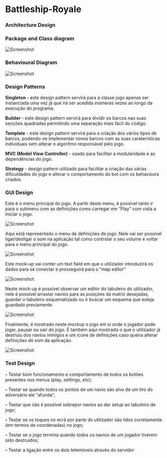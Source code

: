 # Battleship-Royale


### Architecture Design


### Package and Class diagram

![Screenshot](https://i.imgur.com/ttIhpAw.jpg)


### Behavioural Diagram

![Screenshot](https://i.imgur.com/rHYrxG8.jpg)


### Design Patterns

  **Singleton** - este design pattern servirá para a classe jogo apenas ser instanciada uma vez já que irá ser acedida inúmeras vezes ao longo da execução do programa.

  **Builder** - este design pattern servirá para dividir os barcos nas suas secções quadradas permitindo uma separação mais fácil do código.

  **Template** - este design pattern servirá para a criação dos vários tipos de barcos, podendo-se implementar novos barcos com as suas caraterísticas individuais sem alterar o algoritmo responsável pelo jogo.

  **MVC (Model View Controller)** - usado para facilitar a modularidade e as dependências do jogo.

  **Strategy** -  design pattern utilizado para facilitar a criação das várias dificuldades do jogo e alterar o comportamento do bot com os behaviours criados.
### GUI Design

Este é o menu principal do jogo. A partir deste menu, é possível tanto ir para o submenu com as definições como carregar em “Play” com vista a iniciar o jogo.

![Screenshot](https://i.imgur.com/577hvNc.png)

Aqui está representado o menu de definições de jogo. Nele vai ser possível ligar/desligar o som na aplicação tal como controlar o seu volume e voltar para o menu principal do jogo.

![Screenshot](https://i.imgur.com/HcgLIUl.png)

Este mock-up vai conter um text field em que o utilizador introduzirá os dados para se conectar e prosseguirá para o “map editor”

![Screenshot](https://i.imgur.com/JazlU7I.png)

Neste mock-up é possível observar um editor do tabuleiro do utilizador, nele é possível arrastar navios para as posições da matriz desejadas, guardar o tabuleiro esquematizado ou ir buscar um esquema que esteja guardado previamente. 

![Screenshot](https://i.imgur.com/BWRe9dY.png)

Finalmente, é mostrado neste mockup o jogo em si onde o jogador pode jogar, pausar ou sair do jogo. É também aqui mostrado o que o utilizador já destruiu dos navios inimigos e um ícone de definições caso queira alterar definições de som da aplicação.

![Screenshot](https://i.imgur.com/zBIA56i.png)

### Test Design

  **-** Testar bom funcionamento e comportamento de todos os botões presentes nos menus (play, settings, etc);

  **-** Testar se quando todos os pontos de um navio são alvo de um tiro do adversário ele “afunda”;

  **-** Testar que não é possível sobrepor navios ao dar setup ao tabuleiro de jogo;

  **-** Testar se os toques no ecrã por parte do utilizador são lidos corretamente (em termos de coordenadas) no jogo;

  **-** Testar se o jogo termina quando todos os navios de um jogador tiverem sido destruidos;

  **-** Testar a ligação entre os dois telemóveis através do servidor
